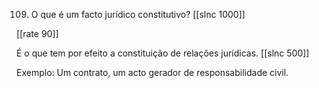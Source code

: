 109. O que é um facto jurídico constitutivo?
[[slnc 1000]]

[[rate 90]]

É o que tem por efeito a constituição de relações jurídicas.
[[slnc 500]]

Exemplo: Um contrato, um acto gerador de responsabilidade civil.
